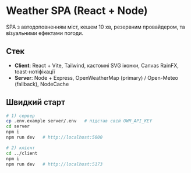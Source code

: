 # Weather SPA (React + Node)

SPA з автодоповненням міст, кешем 10 хв, резервним провайдером, та візуальними ефектами погоди.

## Стек
- **Client**: React + Vite, Tailwind, кастомні SVG іконки, Canvas RainFX, toast-нотіфікації
- **Server**: Node + Express, OpenWeatherMap (primary) / Open-Meteo (fallback), NodeCache

## Швидкий старт
```bash
# 1) сервер
cp .env.example server/.env   # підстав свій OWM_API_KEY
cd server
npm i
npm run dev   # http://localhost:5000

# 2) клієнт
cd ../client
npm i
npm run dev   # http://localhost:5173
